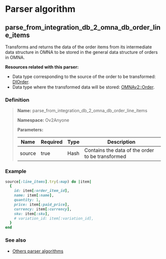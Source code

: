 # Parser algorithm
 
## parse_from_integration_db_2_omna_db_order_line_items

Transforms and returns the data of the order items from its intermediate data structure in OMNA to be stored 
in the general data structure of orders in OMNA.

**Resources related with this parser:**

* Data type corresponding to the source of the order to be transformed: [DIOrder](../data-types/DIOrder.md).
* Data type where the transformed data will be stored: [OMNAv2::Order](https://cenit.io/json_data_type?f[namespace][24075][v]=OMNAv2&f[name][24160][o]=is&f[name][24160][v]=Order).
    
### Definition

> **Name:** parse_from_integration_db_2_omna_db_order_line_items
> 
> **Namespace:** Ov2Anyone
>
> **Parameters:**
> 
> | Name | Required | Type | Description |
> | ---- | -------- | ---- | ----------- |
> | source | true | Hash | Contains the data of the order to be transformed |

### Example
```ruby
source[:line_items].try(:map) do |item|
  {
    id: item[:order_item_id],
    name: item[:name],
    quantity: 1,
    price: item[:paid_price],
    currency: item[:currency],
    sku: item[:sku],
    # variation_id: item[:variation_id],
  }
end

```

### See also
* [Others parser algorithms](overview?id=parse_from_integration_db_2_omna_db_order_line_items)